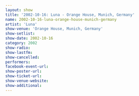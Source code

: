 ```yaml
---
layout: show
title: '2002-10-16: Luna - Orange House, Munich, Germany'
name: 2002-10-16-luna-orange-house-munich-germany
artist: 'Luna'
show-venue: 'Orange House, Munich, Germany'
show-setlist: 
show-date: 2002-10-16
category: 2002
show-radio: 
show-lastfm: 
show-cancelled: 
performers: 
facebook-event-url: 
show-poster-url: 
show-ticket-url: 
show-venue-website: 
show-additional: 
---
```


